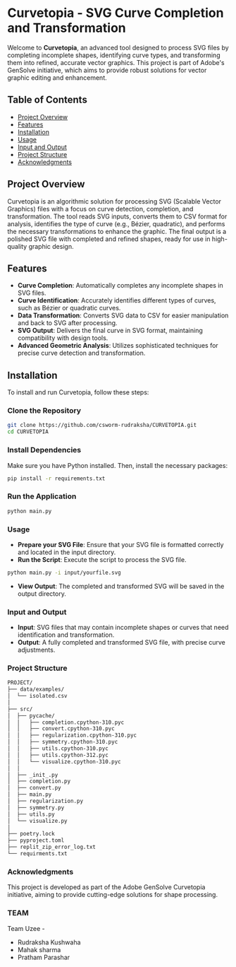 # Curvetopia - SVG Curve Completion and Transformation

Welcome to **Curvetopia**, an advanced tool designed to process SVG files by completing incomplete shapes, identifying curve types, and transforming them into refined, accurate vector graphics. This project is part of Adobe's GenSolve initiative, which aims to provide robust solutions for vector graphic editing and enhancement.

## Table of Contents
- [Project Overview](#project-overview)
- [Features](#features)
- [Installation](#installation)
- [Usage](#usage)
- [Input and Output](#input-and-output)
- [Project Structure](#project-structure)
- [Acknowledgments](#acknowledgments)

## Project Overview

Curvetopia is an algorithmic solution for processing SVG (Scalable Vector Graphics) files with a focus on curve detection, completion, and transformation. The tool reads SVG inputs, converts them to CSV format for analysis, identifies the type of curve (e.g., Bézier, quadratic), and performs the necessary transformations to enhance the graphic. The final output is a polished SVG file with completed and refined shapes, ready for use in high-quality graphic design.

## Features

- **Curve Completion**: Automatically completes any incomplete shapes in SVG files.
- **Curve Identification**: Accurately identifies different types of curves, such as Bézier or quadratic curves.
- **Data Transformation**: Converts SVG data to CSV for easier manipulation and back to SVG after processing.
- **SVG Output**: Delivers the final curve in SVG format, maintaining compatibility with design tools.
- **Advanced Geometric Analysis**: Utilizes sophisticated techniques for precise curve detection and transformation.

## Installation

To install and run Curvetopia, follow these steps:

### Clone the Repository

```bash
git clone https://github.com/csworm-rudraksha/CURVETOPIA.git
cd CURVETOPIA
```
### Install Dependencies
Make sure you have Python installed. Then, install the necessary packages:
```bash
pip install -r requirements.txt
```
### Run the Application
```bash
python main.py
```
### Usage
- **Prepare your SVG File**: Ensure that your SVG file is formatted correctly and located in the input directory.
- **Run the Script**: Execute the script to process the SVG file.
```bash
python main.py -i input/yourfile.svg
```
- **View Output**: The completed and transformed SVG will be saved in the output directory.

### Input and Output
- **Input**: SVG files that may contain incomplete shapes or curves that need identification and transformation.
- **Output**: A fully completed and transformed SVG file, with precise curve adjustments.
### Project Structure
```bash
PROJECT/
├── data/examples/
│  └── isolated.csv
│
├── src/
│  ├── pycache/
│  │   ├── completion.cpython-310.pyc
│  │   ├── convert.cpython-310.pyc
│  │   ├── regularization.cpython-310.pyc
│  │   ├── symmetry.cpython-310.pyc
│  │   ├── utils.cpython-310.pyc
│  │   ├── utils.cpython-312.pyc
│  │   └── visualize.cpython-310.pyc
│  │
│  ├── _init_.py
│  ├── completion.py
│  ├── convert.py
│  ├── main.py
│  ├── regularization.py
│  ├── symmetry.py
│  ├── utils.py
│  └── visualize.py
│
├── poetry.lock
├── pyproject.toml
├── replit_zip_error_log.txt
└── requirments.txt
```
### Acknowledgments
This project is developed as part of the Adobe GenSolve Curvetopia initiative, aiming to provide cutting-edge solutions for shape processing.
### TEAM
Team Uzee - 
- Rudraksha Kushwaha
- Mahak sharma 
- Pratham Parashar
